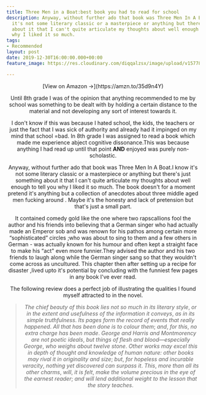 ```yaml
---
title: Three Men in a Boat:best book you had to read for school
description: Anyway, without further ado that book was Three Men In A Boat.I know
  it's not some literary classic or a masterpiece or anything but there's just something
  about it that I can't quite articulate my thoughts about well enough to tell you
  why I liked it so much.
tags:
- Recommended
layout: post
date: 2019-12-30T16:00:00.000+00:00
feature_image: https://res.cloudinary.com/diqqalzsx/image/upload/v1577807466/content/talkbooks/41p2aqgwHhL._SX326_BO1_204_203_200__u8vtyx.jpg

---
```

<center>[View on Amazon →](https://amzn.to/35d9n4Y)</cenetr>

Until 8th grade I was of the opinion that anything recommended to me by school was something to be dealt with by holding a certain distance to the material and not developing any sort of interest towards it.

<!--more-->

I don't know if this was because I hated school, the kids, the teachers or just the fact that I was sick of authority and already had it impinged on my mind that school =bad. In 8th grade I was assigned to read a book which made me experience abject cognitive dissonance.This was because anything I had read up until that point **AND** enjoyed was purely non-scholastic.

Anyway, without further ado that book was Three Men In A Boat.I know it's not some literary classic or a masterpiece or anything but there's just something about it that I can't quite articulate my thoughts about well enough to tell you why I liked it so much. The book doesn't for a moment pretend it's anything but a collection of anecdotes about three middle aged men fucking around . Maybe it's the honesty and lack of pretension but that's just a small part.

It contained comedy gold like the one where two rapscallions fool the author and his friends into believing that a German singer who had actually made an Emperor sob and was renown for his pathos among certain more “sophisticated” circles ;who was about to sing to them and a few others in German - was actually known for his humour and often kept a straight face to make his “act" even more funnier.They advised the author and his two friends to laugh along while the German singer sang so that they wouldn't come across as uncultured. This chapter then after setting up a recipe for disaster ,lived upto it's potential by concluding with the funniest few pages in any book I've ever read.

The following review does a perfect job of illustrating the qualities I found myself attracted to in the novel.

> _The chief beauty of this book lies not so much in its literary style_, _or in the extent and usefulness of the information it conveys_, _as in its simple truthfulness_. _Its pages form the record of events that really happened_. _All that has been done is to colour them_; _and_, _for this_, _no extra charge has been made_. _George and Harris and Montmorency are not poetic ideals_, _but things of flesh and blood—especially George_, _who weighs about twelve stone_. _Other works may excel this in depth of thought and knowledge of human nature: other books may rival it in originality and size_; _but_, _for hopeless and incurable veracity_, _nothing yet discovered can surpass it_. _This_, _more than all its other charms_, _will_, _it is felt_, _make the volume precious in the eye of the earnest reader_; _and will lend additional weight to the lesson that the story teaches_.
